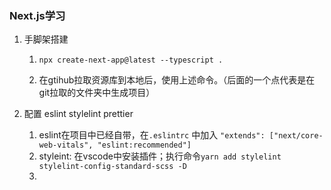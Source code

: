 ### Next.js学习

1. 手脚架搭建

   1. ```shell
      npx create-next-app@latest --typescript .
      ```

   2. 在gtihub拉取资源库到本地后，使用上述命令。（后面的一个点代表是在git拉取的文件夹中生成项目）

1. 配置 eslint stylelint prettier
   1. eslint在项目中已经自带，在`.eslintrc` 中加入 `"extends": ["next/core-web-vitals", "eslint:recommended"]`
   2. styleint: 在vscode中安装插件；执行命令`yarn add stylelint stylelint-config-standard-scss -D`
   3. 